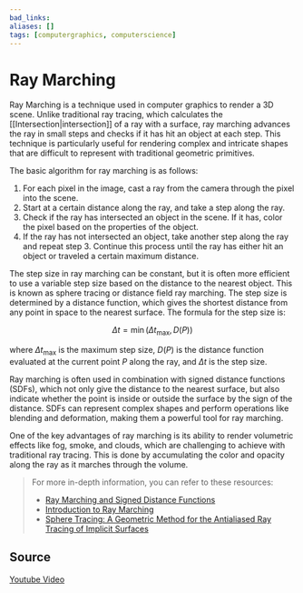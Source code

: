 ```yaml
---
bad_links: 
aliases: []
tags: [computergraphics, computerscience]
---
```

# Ray Marching

Ray Marching is a technique used in computer graphics to render a 3D scene. Unlike traditional ray tracing, which calculates the [[Intersection|intersection]] of a ray with a surface, ray marching advances the ray in small steps and checks if it has hit an object at each step. This technique is particularly useful for rendering complex and intricate shapes that are difficult to represent with traditional geometric primitives.

The basic algorithm for ray marching is as follows:

1. For each pixel in the image, cast a ray from the camera through the pixel into the scene.
2. Start at a certain distance along the ray, and take a step along the ray.
3. Check if the ray has intersected an object in the scene. If it has, color the pixel based on the properties of the object.
4. If the ray has not intersected an object, take another step along the ray and repeat step 3. Continue this process until the ray has either hit an object or traveled a certain maximum distance.

The step size in ray marching can be constant, but it is often more efficient to use a variable step size based on the distance to the nearest object. This is known as sphere tracing or distance field ray marching. The step size is determined by a distance function, which gives the shortest distance from any point in space to the nearest surface. The formula for the step size is:

$$
\Delta t = \min(\Delta t_{\text{max}}, D(P))
$$

where $\Delta t_{\text{max}}$ is the maximum step size, $D(P)$ is the distance function evaluated at the current point $P$ along the ray, and $\Delta t$ is the step size.

Ray marching is often used in combination with signed distance functions (SDFs), which not only give the distance to the nearest surface, but also indicate whether the point is inside or outside the surface by the sign of the distance. SDFs can represent complex shapes and perform operations like blending and deformation, making them a powerful tool for ray marching.

One of the key advantages of ray marching is its ability to render volumetric effects like fog, smoke, and clouds, which are challenging to achieve with traditional ray tracing. This is done by accumulating the color and opacity along the ray as it marches through the volume.

> For more in-depth information, you can refer to these resources:
> - [Ray Marching and Signed Distance Functions](https://www.iquilezles.org/www/articles/distfunctions/distfunctions.htm)
> - [Introduction to Ray Marching](https://www.alanzucconi.com/2016/07/01/raymarching/)
> - [Sphere Tracing: A Geometric Method for the Antialiased Ray Tracing of Implicit Surfaces](https://www.google.com/search?q=Sphere+Tracing%3A+A+Geometric+Method+for+the+Antialiased+Ray+Tracing+of+Implicit+Surfaces)

## Source

[Youtube Video](https://www.youtube.com/watch?v=BNZtUB7yhX4)

